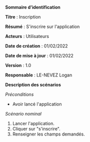 **Sommaire d’identification**

  **Titre** : Inscription

  **Résumé** : S'inscrire sur l'application

  **Acteurs** : Utilisateurs

  **Date de création** : 01/02/2022

  **Date de mise à jour**  : 01/02/2022

  **Version** : 1.0

  **Responsable** : LE-NEVEZ Logan


**Description des scénarios**

*Préconditions*
- Avoir lancé l'application

*Scénario nominal*
1. Lancer l'application.
2. Cliquer sur "s'inscrire".
3. Renseigner les champs demandés.

